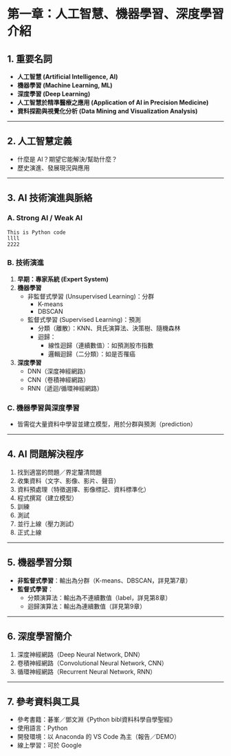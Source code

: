 # 第一章：人工智慧、機器學習、深度學習介紹

## 1. 重要名詞

- **人工智慧 (Artificial Intelligence, AI)**
- **機器學習 (Machine Learning, ML)**
- **深度學習 (Deep Learning)**
- **人工智慧於精準醫療之應用 (Application of AI in Precision Medicine)**
- **資料探勘與視覺化分析 (Data Mining and Visualization Analysis)**

---

## 2. 人工智慧定義

- 什麼是 AI？期望它能解決/幫助什麼？
- 歷史演進、發展現況與應用

---

## 3. AI 技術演進與脈絡

### A. Strong AI / Weak AI

```
This is Python code
llll
2222
```

### B. 技術演進

1. **早期：專家系統 (Expert System)**
2. **機器學習**
   - 非監督式學習 (Unsupervised Learning)：分群
     - K-means
     - DBSCAN
   - 監督式學習 (Supervised Learning)：預測
     - 分類（離散）：KNN、貝氏演算法、決策樹、隨機森林
     - 迴歸：
       - 線性迴歸（連續數值）：如預測股市指數
       - 邏輯迴歸（二分類）：如是否罹癌
3. **深度學習**
   - DNN（深度神經網路）
   - CNN（卷積神經網路）
   - RNN（遞迴/循環神經網路）

### C. 機器學習與深度學習

- 皆需從大量資料中學習並建立模型，用於分群與預測（prediction）

---

## 4. AI 問題解決程序

1. 找到適當的問題／界定釐清問題
2. 收集資料（文字、影像、影片、聲音）
3. 資料預處理（特徵選擇、影像標記、資料標準化）
4. 程式撰寫（建立模型）
5. 訓練
6. 測試
7. 並行上線（壓力測試）
8. 正式上線

---

## 5. 機器學習分類

- **非監督式學習**：輸出為分群（K-means、DBSCAN，詳見第7章）
- **監督式學習**：
  - 分類演算法：輸出為不連續數值（label，詳見第8章）
  - 迴歸演算法：輸出為連續數值（詳見第9章）

---

## 6. 深度學習簡介

1. 深度神經網路（Deep Neural Network, DNN）
2. 卷積神經網路（Convolutional Neural Network, CNN）
3. 循環神經網路（Recurrent Neural Network, RNN）

---

## 7. 參考資料與工具

- 參考書籍：碁峯／鄧文淵《Python bibl資料科學自學聖經》
- 使用語言：Python
- 開發環境：以 Anaconda 的 VS Code 為主（報告／DEMO）
- 線上學習：可於 Google
